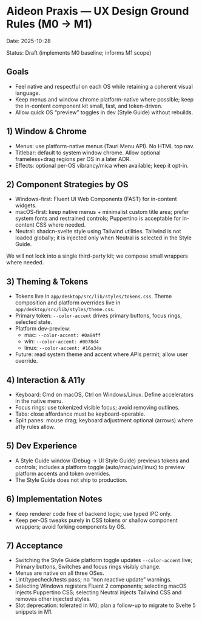 # Aideon Praxis — UX Design Ground Rules (M0 → M1)

Date: 2025-10-28

Status: Draft (implements M0 baseline; informs M1 scope)

## Goals

- Feel native and respectful on each OS while retaining a coherent visual language.
- Keep menus and window chrome platform-native where possible; keep the in-content component kit small, fast, and token-driven.
- Allow quick OS “preview” toggles in dev (Style Guide) without rebuilds.

## 1) Window & Chrome

- Menus: use platform-native menus (Tauri Menu API). No HTML top nav.
- Titlebar: default to system window chrome. Allow optional frameless+drag regions per OS in a later ADR.
- Effects: optional per-OS vibrancy/mica when available; keep it opt-in.

## 2) Component Strategies by OS

- Windows-first: Fluent UI Web Components (FAST) for in-content widgets.
- macOS-first: keep native menus + minimalist custom title area; prefer system fonts and restrained controls; Puppertino is acceptable for in-content CSS where needed.
- Neutral: shadcn-svelte style using Tailwind utilities. Tailwind is not loaded globally; it is injected only when Neutral is selected in the Style Guide.

We will not lock into a single third-party kit; we compose small wrappers where needed.

## 3) Theming & Tokens

- Tokens live in `app/desktop/src/lib/styles/tokens.css`. Theme composition and platform overrides live in `app/desktop/src/lib/styles/theme.css`.
- Primary token: `--color-accent` drives primary buttons, focus rings, selected state.
- Platform dev-preview:
  - mac: `--color-accent: #0a84ff`
  - win: `--color-accent: #0078d4`
  - linux: `--color-accent: #16a34a`
- Future: read system theme and accent where APIs permit; allow user override.

## 4) Interaction & A11y

- Keyboard: Cmd on macOS, Ctrl on Windows/Linux. Define accelerators in the native menu.
- Focus rings: use tokenized visible focus; avoid removing outlines.
- Tabs: close affordance must be keyboard-operable.
- Split panes: mouse drag; keyboard adjustment optional (arrows) where a11y rules allow.

## 5) Dev Experience

- A Style Guide window (Debug → UI Style Guide) previews tokens and controls; includes a platform toggle (auto/mac/win/linux) to preview platform accents and token overrides.
- The Style Guide does not ship to production.

## 6) Implementation Notes

- Keep renderer code free of backend logic; use typed IPC only.
- Keep per-OS tweaks purely in CSS tokens or shallow component wrappers; avoid forking components by OS.

## 7) Acceptance

- Switching the Style Guide platform toggle updates `--color-accent` live; Primary buttons, Switches and focus rings visibly change.
- Menus are native on all three OSes.
- Lint/typecheck/tests pass; no “non reactive update” warnings.
- Selecting Windows registers Fluent 2 components; selecting macOS injects Puppertino CSS; selecting Neutral injects Tailwind CSS and removes other injected styles.
- Slot deprecation: tolerated in M0; plan a follow-up to migrate to Svelte 5 snippets in M1.
